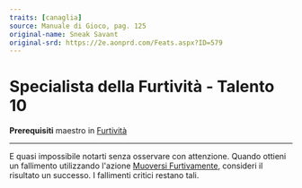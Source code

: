 ```yaml
---
traits: [canaglia]
source: Manuale di Gioco, pag. 125
original-name: Sneak Savant
original-srd: https://2e.aonprd.com/Feats.aspx?ID=579
---
```


# Specialista della Furtività - Talento 10

**Prerequisiti** maestro in [Furtività](/abilita/furtivita)

---

E quasi impossibile notarti senza osservare con attenzione. Quando ottieni un
fallimento utilizzando l'azione
[Muoversi Furtivamente](/azioni/abilita/muoversi-furtivamente), consideri il
risultato un successo. I fallimenti critici restano tali.
